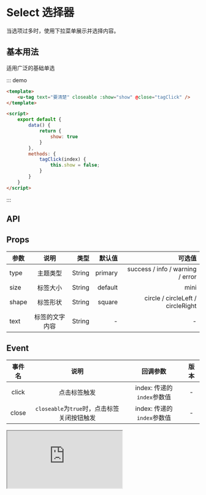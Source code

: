 <!--
 * @Author: your name
 * @Date: 2021-08-11 13:39:19
 * @LastEditTime: 2021-08-12 11:41:04
 * @LastEditors: Please set LastEditors
 * @Description: In User Settings Edit
 * @FilePath: \工单整理文档d:\code\ui-repo1\docs\coms\select.md
-->
# Select 选择器

当选项过多时，使用下拉菜单展示并选择内容。

## 基本用法

适用广泛的基础单选

::: demo
```html
<template>
	<u-tag text="要清楚" closeable :show="show" @close="tagClick" />
</template>

<script>
	export default {
		data() {
			return {
				show: true
			}
		},
		methods: {
			tagClick(index) {
				this.show = false;
			}
		}
	}
</script>
```
:::
## API
## Props
| 参数 | 说明 | 类型 | 默认值 | 可选值 |
| --- |:---:| ---: | ---:| ---:|
| type | 主题类型 | String | primary | success / info / warning / error |
| size | 标签大小 | String | default | mini |
| shape | 标签形状 | String | square | circle / circleLeft / circleRight |
| text | 标签的文字内容 | String | - | - |
## Event
| 事件名 | 说明 | 回调参数 | 版本 |
| :---: | :---: | :---: | :---:|
| click | 点击标签触发 | index: 传递的`index`参数值 | - |
| close | `closeable`为`true`时，点击标签关闭按钮触发 | index: 传递的`index`参数值 | - |


<iframe id="iframe-view" src="https://h5.uviewui.com/#/pages/componentsA/tag/index"></iframe>